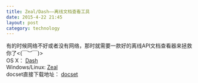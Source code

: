 ```yaml
---
title: Zeal/Dash——离线文档查看工具  
date: 2015-4-22 21:45
layout: post
category: technology
---  
```

有的时候网络不好或者没有网络，那时就需要一款好的离线API文档查看器来拯救你了<(￣︶￣)>  
OS X： [Dash](https://kapeli.com/dash "Dash")  
Windows/Linux: [Zeal](http://zealdocs.org/ "Zeal")  
docset直接下载地址： [docset](https://kapeli.com/docset_links "docset")